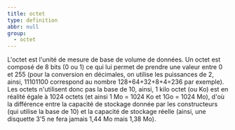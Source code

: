 ```yaml
---
title: octet
type: definition
abbr: null
group:
  - octet
---
```

L'octet est l'unité de mesure de base de volume de données. Un octet est composé de 8 bits (0 ou 1) ce qui lui permet de prendre une valeur entre 0 et 255 (pour la conversion en décimales, on utilise les puissances de 2, ainsi, 11101100 correspond au nombre 128+64+32+8+4=236 par exemple). Les octets n'utilisent donc pas la base de 10, ainsi, 1 kilo octet (ou Ko) est en réalité égale à 1024 octets (et ainsi 1 Mo = 1024 Ko et 1Go = 1024 Mo), d'où la différence entre la capacité de stockage donnée par les constructeurs (qui utilise la base de 10) et la capacité de stockage réelle (ainsi, une disquette 3'5 ne fera jamais 1,44 Mo mais 1,38 Mo).
